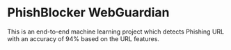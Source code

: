 # PhishBlocker WebGuardian

This is an end-to-end machine learning project which detects Phishing URL with an accuracy of 94% based on the URL features.
